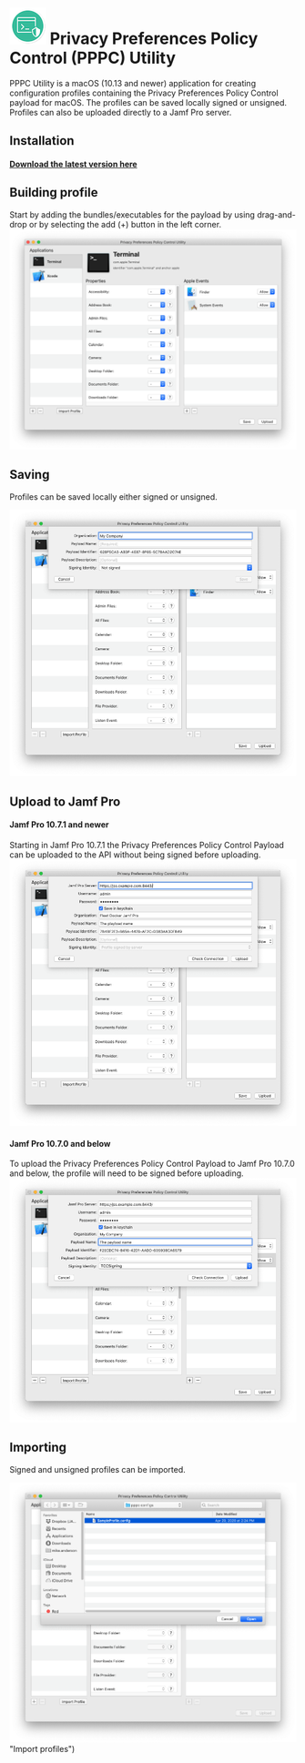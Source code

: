 # ![alt text][logo] Privacy Preferences Policy Control (PPPC) Utility

[logo]: /Resources/Assets.xcassets/AppIcon.appiconset/PPPC_Logo_32%402x.png "PPPC Utility"

PPPC Utility is a macOS (10.13 and newer) application for creating configuration profiles containing the 
Privacy Preferences Policy Control payload for macOS. The profiles can be saved locally signed or unsigned. 
Profiles can also be uploaded directly to a Jamf Pro server. 

## Installation

#### [Download the latest version here](https://github.com/jamf/PPPC-Utility/releases)

## Building profile
Start by adding the bundles/executables for the payload by using drag-and-drop or by selecting the add (+)
button in the left corner.
![alt text](/Images/Building.png "Building profile")

## Saving
Profiles can be saved locally either signed or unsigned.  

![alt text](/Images/SavingUnsigned.png "Building profile")


## Upload to Jamf Pro

#### Jamf Pro 10.7.1 and newer
Starting in Jamf Pro 10.7.1 the Privacy Preferences Policy Control Payload can be uploaded to the API without being signed before uploading.
![alt text](/Images/UploadUnsigned.png "Upload unsigned")

#### Jamf Pro 10.7.0 and below 
To upload the Privacy Preferences Policy Control Payload to Jamf Pro 10.7.0 and below, 
the profile will need to be signed before uploading.
![alt text](/Images/UploadSigned.png "Upload signed")

## Importing
Signed and unsigned profiles can be imported.

![alt text](/Images/ImportProfile.png) "Import profiles")
